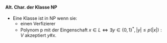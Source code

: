 #### Alt. Char. der Klasse NP
- Eine Klasse ist in NP wenn sie:
	- einen Verfizierer
	- Polynom p mit der Eingenschaft $x \in L \Leftrightarrow \exists y \in \{0,1\}^* , |y| \leq p(|x|) : V$ akzeptiert $y \# x$.